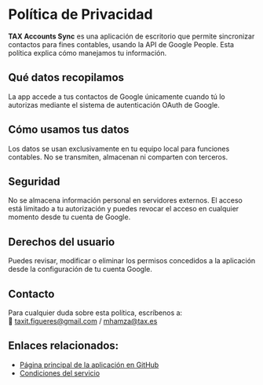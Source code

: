 # Política de Privacidad

**TAX Accounts Sync** es una aplicación de escritorio que permite sincronizar contactos para fines contables, usando la API de Google People. Esta política explica cómo manejamos tu información.

## Qué datos recopilamos
La app accede a tus contactos de Google únicamente cuando tú lo autorizas mediante el sistema de autenticación OAuth de Google.

## Cómo usamos tus datos
Los datos se usan exclusivamente en tu equipo local para funciones contables. No se transmiten, almacenan ni comparten con terceros.

## Seguridad
No se almacena información personal en servidores externos. El acceso está limitado a tu autorización y puedes revocar el acceso en cualquier momento desde tu cuenta de Google.

## Derechos del usuario
Puedes revisar, modificar o eliminar los permisos concedidos a la aplicación desde la configuración de tu cuenta Google.

## Contacto
Para cualquier duda sobre esta política, escríbenos a:  
📧 taxit.figueres@gmail.com / mhamza@tax.es

## Enlaces relacionados:
- [Página principal de la aplicación en GitHub](https://github.com/taxit-git/TasInfo)
- [Condiciones del servicio](https://github.com/taxit-git/TasInfo/blob/main/terms.md)
